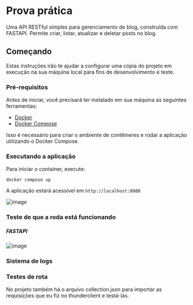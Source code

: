 # Prova prática

Uma API RESTful simples para gerenciamento de blog, construída com FASTAPI. Permite criar, listar, atualizar e deletar posts no blog.

## Começando

Estas instruções irão te ajudar a configurar uma cópia do projeto em execução na sua máquina local para fins de desenvolvimento e teste.

### Pré-requisitos

Antes de iniciar, você precisará ter instalado em sua máquina as seguintes ferramentas:
- [Docker](https://www.docker.com/get-started)
- [Docker Compose](https://docs.docker.com/compose/install/)

Isso é necessário para criar o ambiente de contêineres e rodar a aplicação utilizando o Docker Compose.

### Executando a aplicação

Para iniciar o container, execute:

```
docker compose up 
```

A aplicação estará acessível em `http://localhost:8000`

![image](https://github.com/VZeferino/M10/assets/99190423/4396ec01-8ffd-4ec2-961c-be9a72d56c71)

### Teste de que a roda está funcionando

##### FASTAPI
![image](https://github.com/VZeferino/M10/assets/99190423/ad8359e6-b051-4850-a7cc-afffc8ef5964)

### Sistema de logs


### Testes de rota

No projeto também há o arquivo collection.json para importar as requisições que eu fiz no thunderclient e testá-las.
